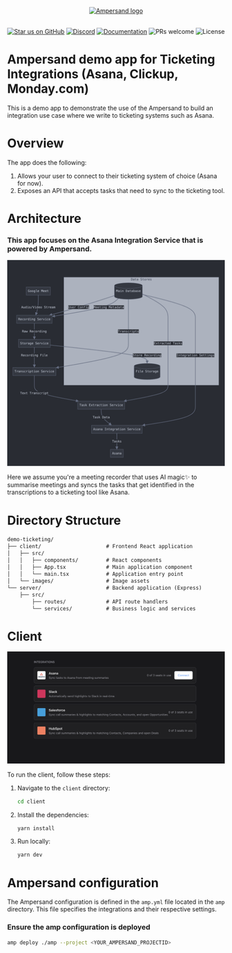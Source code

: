 <br/>
<div align="center">
    <a href="https://www.withampersand.com/?utm_source=github&utm_medium=readme&utm_campaign=demo-ticketing&utm_content=logo">
    <img src="https://res.cloudinary.com/dycvts6vp/image/upload/v1723671980/ampersand-logo-black.svg" height="30" align="center" alt="Ampersand logo" >
    </a>
<br/>
<br/>

<div align="center">

[![Star us on GitHub](https://img.shields.io/github/stars/amp-labs/connectors?color=FFD700&label=Stars&logo=Github)](https://github.com/amp-labs/connectors) [![Discord](https://img.shields.io/badge/Join%20The%20Community-black?logo=discord)](https://discord.gg/BWP4BpKHvf) [![Documentation](https://img.shields.io/badge/Read%20our%20Documentation-black?logo=book)](https://docs.withampersand.com) ![PRs welcome](https://img.shields.io/badge/PRs-welcome-brightgreen.svg) <img src="https://img.shields.io/static/v1?label=license&message=MIT&color=white" alt="License">
</div>

</div>

# Ampersand demo app for Ticketing Integrations (Asana, Clickup, Monday.com)

This is a demo app to demonstrate the use of the Ampersand to build an integration use case where we write to ticketing systems such as Asana. 


# Overview 

The app does the following: 
1. Allows your user to connect to their ticketing system of choice (Asana for now). 
2. Exposes an API that accepts tasks that need to sync to the ticketing tool. 




# Architecture 


### This app focuses on the Asana Integration Service that is powered by Ampersand. 


<img src="./client/images/architecture.png" width="600" />

Here we assume you're a meeting recorder that uses AI magic✨ to summarise meetings and syncs the tasks that get identified in the transcriptions to a ticketing tool like Asana. 



# Directory Structure

```
demo-ticketing/
├── client/                     # Frontend React application
│   ├── src/
│   │   ├── components/         # React components
│   │   ├── App.tsx             # Main application component
│   │   └── main.tsx            # Application entry point
│   └── images/                 # Image assets
└── server/                     # Backend application (Express)
    ├── src/
        ├── routes/             # API route handlers
        └── services/           # Business logic and services
```

# Client

<img src="./client/images/integration_section.png" width="600" />

To run the client, follow these steps:

1. Navigate to the `client` directory:
   ```sh
   cd client
   ```

2. Install the dependencies:
   ```sh
   yarn install
   ```

3. Run locally: 
    ```sh
    yarn dev
    ```



# Ampersand configuration

The Ampersand configuration is defined in the `amp.yml` file located in the `amp` directory. This file specifies the integrations and their respective settings.


### Ensure the amp configuration is deployed

```sh
amp deploy ./amp --project <YOUR_AMPERSAND_PROJECTID>
```
